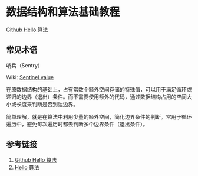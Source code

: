 # 数据结构和算法基础教程

[Github Hello 算法](https://github.com/krahets/hello-algo)


## 常见术语

哨兵（Sentry）

Wiki: [Sentinel value](https://en.wikipedia.org/wiki/Sentinel_value)

在原数据结构的基础上，占有常数个额外空间存储的特殊值，可以用于满足循环或递归的边界（退出）条件。而不需要使用额外的代码，通过数据结构占用的空间大小或长度来判断是否到达边界。

简单理解，就是在算法中利用少量的额外空间，简化边界条件的判断。常用于循环遍历中，避免每次遍历时都去判断多个边界条件（退出条件）。


## 参考链接
1. [Github Hello 算法](https://github.com/krahets/hello-algo)
2. [Hello 算法](https://www.hello-algo.com/)